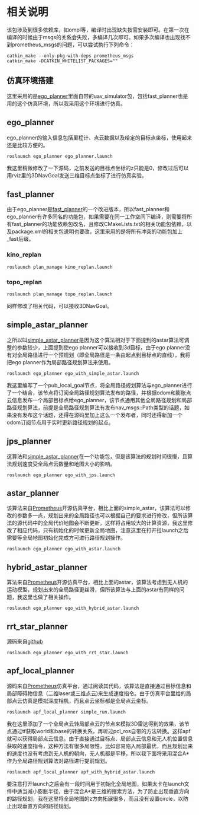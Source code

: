 # 相关说明

该包涉及到很多依赖库，如ompl等，编译时出现缺失按需安装即可。在第一次在编译的时候由于msgs的关系会失败，多编译几次即可。如果多次编译也出现找不到prometheus_msgs的问题，可以尝试执行下列命令：

```
catkin_make --only-pkg-with-deps prometheus_msgs
catkin_make -DCATKIN_WHITELIST_PACKAGES=""
```

## 仿真环境搭建

这里采用的是[ego_planner](https://github.com/ZJU-FAST-Lab/ego-planner.git)里面自带的uav_simulator包，包括fast_planner也是用的这个仿真环境，所以我采用这个环境进行仿真。

## ego_planner

ego_planner的输入信息包括里程计、点云数据以及给定的目标点坐标，使用起来还是比较方便的。

```
roslaunch ego_planner ego_planner.launch
```

我这里稍微修改了一下源码，之前发送的目标点坐标的z只能是0，修改过后可以用rviz里的3DNavGoal发送三维目标点坐标了进行仿真实验。

## fast_planner

由于ego_planner是[fast_planner](https://github.com/HKUST-Aerial-Robotics/Fast-Planner)的一个改进版本，所以fast_planner和ego_planner有许多同名的功能包，如果需要在同一工作空间下编译，则需要将所有fast_planner的功能依赖包改名，且修改CMakeLists.txt的相关功能包依赖，以及package.xml的相关包说明也要改，这里采用的是将所有冲突的功能包加上_fast后缀。

### kino_replan

```
roslaunch plan_manage kino_replan.launch
```

### topo_replan

```
roslaunch plan_manage topo_replan.launch
```

同样修改了相关代码，可以接收3DNavGoal。

## simple_astar_planner

之所以叫[simple_astar_planner](https://github.com/Grizi-ju/Astar_JPS_Pathplanning_in_ROS.git)是因为这个算法相对于下面提到的astar算法可调整的参数较少，上面提到使ego planner可以接收到3d目标，由于ego planner没有对全局路径进行一个预规划（即全局路径是一条由起点到目标点的直线），我将把ego planner作为局部路径规划算法来使用。

```
roslaunch ego_planner ego_with_simple_astar.launch
```

我这里编写了一个pub_local_goal节点，将全局路径规划算法与ego_planner进行了一个结合，该节点将订阅全局路径规划算法发布的路径，并根据odom和膨胀点云信息发布一个局部目标点给ego_planner，该节点通用其他全局路径规划和局部路径规划算法，前提是全局路径规划算法有发布nav_msgs::Path类型的话题，如果没有发布这个话题，还得在源码里加上这么一个发布者，同时还得新加一个odom订阅节点用于实时更新路径规划的起点。

## jps_planner

这算法和[simple_astar_planner](https://github.com/Grizi-ju/Astar_JPS_Pathplanning_in_ROS.git)在一个功能包，但是该算法的规划时间很慢，且算法规划速度受全局点云数量和地图大小的影响。

```
roslaunch ego_planner ego_with_jps.launch
```

## astar_planner

该算法来自[Prometheus](https://github.com/amov-lab/Prometheus.git)开源仿真平台，相比上面的simple_astar，该算法可以修改的参数多一点，规划出来的全局路径也可以根据自己的要求进行修改，但所该算法的源代码中的全局代价地图会不断更新，这样将占用较大的计算资源，我这里修改了相应代码，只有初始化的时候更新全局地图，注意这里在打开拉launch之后需要等全局地图初始化完成方可进行路径规划操作。

```
roslaunch ego_planner ego_with_astar.launch
```

## hybrid_astar_planner

算法来自[Prometheus](https://github.com/amov-lab/Prometheus.git)开源仿真平台，相比上面的astar，该算法考虑到无人机的运动模型，规划出来的全局路径更丝滑，但所该算法与上面的astar有同样的问题，我这里也做了相关操作。

```
roslaunch ego_planner ego_with_hybrid_astar.launch
```

## rrt_star_planner

源码来自[github](https://github.com/KailinTong/Motion-Planning-for-Mobile-Robots/tree/master/hw_3/ros/catkin_ws/src/grid_path_searcher/src)

```
roslaunch ego_planner ego_with_rrt_star.launch
```

## apf_local_planner

源码来自[Prometheus](https://github.com/amov-lab/Prometheus.git)仿真平台，通过阅读其代码，该算法是直接通过目标信息和局部障碍物信息（二维laser或三维点云)来生成速度指令。由于仿真平台里给的局部点云仿真是模拟深度相机，而且点云坐标都是全局点云坐标。

```
roslaunch apf_local_planner simple_run.launch
```

我在这里添加了一个全局点云转局部点云的节点来模拟3D雷达得到的效果，该节点通过tf获取world和base的转换关系，再听过pcl_ros自带的方法转换。这样apf就可以获得局部点云信息。由于直接通过目标点、局部点云信息和无人机位置信息获取的速度指令，这种方法有很多局限性，比如容易陷入局部最优，而且规划出来的速度也没有考虑到无人机的朝向，无人机都是平移，所以我下面将采用混合A*作为全局路径规划算法对路径进行提前规划。

```
roslaunch apf_local_planner apf_with_hybrid_astar.launch
```

要注意打开launch之后会有一段时间用于初始化全局地图，如果太卡在launch文件中适当减小膨胀半径，由于混合A*是三维的搜索方法，为了防止出现垂直方向的路径规划，我在这里将全局地图的z方向拓展很多，而且没有设置circle，以防止出现垂直方向的路径规划。
